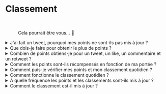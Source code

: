 # Classement

<figure><img src="../../../.gitbook/assets/Prometheus_Throne.png" alt="" width="375"><figcaption><p>Cela pourrait être vous... 👀</p></figcaption></figure>

<details>

<summary>J'ai fait un tweet, pourquoi mes points ne sont-ils pas mis à jour ?</summary>

Nous actualisons les données toutes les 24 heures, donc votre score sera mis à jour en conséquence. Gardez à l'esprit qu'un tweet doit d'abord avoir un certain niveau d'engagement (vues, likes, commentaires, retweets) pour être pris en compte par [LunarCrush](lunarcrush-test.md). Cela peut entraîner un délai pouvant aller jusqu'à 48 heures. Il est important de noter qu'il n'y a pas de limite au nombre de tweets que vous pouvez publier par jour. En tweetant fréquemment et de manière cohérente, les retards de traitement de LunarCrush ont moins d'impact.

</details>

<details>

<summary>Que dois-je faire pour obtenir le plus de points ?</summary>

Pour obtenir le plus de points pour la saison, l'objectif est de viser la meilleure position dans le classement chaque jour. Être régulièrement parmi les 300 premiers participants forme une base solide, mais atteindre un rang élevé est un exploit qui garantit le maximum de points.

Maintenir une présence régulière est crucial pour ne pas manquer de points quotidiens. Pour optimiser davantage vos points quotidiens, tenez compte de ces bonnes pratiques :

Utilisez le score d'influence de [LunarCrush](lunarcrush-test.md). Maintenez un calendrier de publication régulier (10 à 40 fois par jour pour les meilleurs influenceurs). Utilisez des $tickers et des #hashtags précis (#XBorg, $XBG et #XBG). Offrez un contenu de valeur pour engager vos followers. Interagissez avec des publications pertinentes, en particulier celles liées aux tokens, aux échanges ou aux NFT qui vous passionnent. Accordez une importance particulière à l'aspect visuel en utilisant des visuels de haute qualité. Taguez d'autres personnes influentes et des personnalités notables associées aux tokens sur lesquels vous vous concentrez. Évitez une utilisation excessive de hashtags non pertinents pour éviter le spam.

</details>

<details>

<summary>Combien de points obtiens-je pour un tweet, un like, un commentaire et un retweet ?</summary>

Comme nous nous appuyons sur [LunarCrush](lunarcrush-test.md), nous n'allouons pas de points pour des actions isolées. LunarCrush mesure votre engagement global pour le projet XBorg tout au long de la journée et génère un classement. Sur la base de ce classement quotidien, le joueur accumule des points. Pour plus de détails sur la façon dont le classement d'influence est généré, veuillez vous référer à la [FAQ de LunarCrush](https://lunarcrush.com/faq/how-does-lunarcrush-calculate-social-influence).

</details>

<details>

<summary>Comment les points sont-ils récompensés en fonction de ma portée ?</summary>

Les activités d'engagement cumulatif, comprenant des actions telles que les tweets, les likes, les retweets, les commentaires et les followers, jouent un rôle dans la détermination de votre classement quotidien d'influenceur tel que mesuré par LunarCrush. XBorg attribue des points sur une base quotidienne tout au long de la phase en fonction de ce classement. Atteindre un rang plus élevé à la fin de la phase entraîne une récompense plus importante.

</details>

<details>

<summary>Comment puis-je vérifier mes points et mon classement quotidien ?</summary>

Rendez-vous sur <mark style="color:red;">**{LIEN VERS LE CLASSEMENT}**</mark>. Le classement est mis à jour toutes les 24 heures.

</details>

<details>

<summary>Comment fonctionne le classement quotidien ?</summary>

Sur la base de votre classement, calculé et mesuré sur les 24 dernières heures par LunarCrush, vous obtenez des points sur une base quotidienne.

Les points sont attribués comme suit :

<img src="../../../.gitbook/assets/points_distribution.png" alt="" data-size="original">

Si votre classement se situe au-delà de la 300e place, vous ne recevrez pas de points pour cette journée. Mais c'est l'avantage de ce classement : chaque jour, vous avez une nouvelle chance de performer.

Nous espérons que cette explication clarifie la manière dont les points sont accumulés.

</details>

<details>

<summary>À quelle fréquence les points et les classements sont-ils mis à jour ?</summary>

Nous effectuons une extraction de données quotidienne et attribuons des points aux 300 meilleurs influenceurs de la journée. Par conséquent, le classement change une fois toutes les 24 heures.

</details>

<details>

<summary>Comment le classement est-il mis à jour ?</summary>

Chaque jour, vous gagnez des points en fonction de votre classement quotidien. Ces points sont accumulés quotidiennement pour compiler le classement. Ce classement joue un rôle crucial dans la détermination de vos récompenses à la fin de la phase de qualification ou de la saison.

</details>